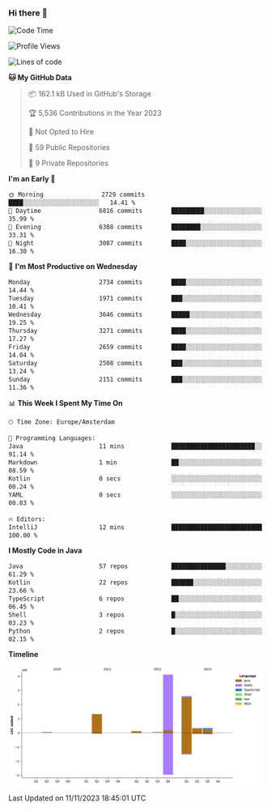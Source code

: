 ### Hi there 👋


<!--START_SECTION:waka-->
![Code Time](http://img.shields.io/badge/Code%20Time-3%2C585%20hrs%2033%20mins-blue)

![Profile Views](http://img.shields.io/badge/Profile%20Views-0-blue)

![Lines of code](https://img.shields.io/badge/From%20Hello%20World%20I%27ve%20Written-8.9%20million%20lines%20of%20code-blue)

**🐱 My GitHub Data** 

> 📦 162.1 kB Used in GitHub's Storage 
 > 
> 🏆 5,536 Contributions in the Year 2023
 > 
> 🚫 Not Opted to Hire
 > 
> 📜 59 Public Repositories 
 > 
> 🔑 9 Private Repositories 
 > 
**I'm an Early 🐤** 

```text
🌞 Morning                2729 commits        ████░░░░░░░░░░░░░░░░░░░░░   14.41 % 
🌆 Daytime                6816 commits        █████████░░░░░░░░░░░░░░░░   35.99 % 
🌃 Evening                6308 commits        ████████░░░░░░░░░░░░░░░░░   33.31 % 
🌙 Night                  3087 commits        ████░░░░░░░░░░░░░░░░░░░░░   16.30 % 
```
📅 **I'm Most Productive on Wednesday** 

```text
Monday                   2734 commits        ████░░░░░░░░░░░░░░░░░░░░░   14.44 % 
Tuesday                  1971 commits        ███░░░░░░░░░░░░░░░░░░░░░░   10.41 % 
Wednesday                3646 commits        █████░░░░░░░░░░░░░░░░░░░░   19.25 % 
Thursday                 3271 commits        ████░░░░░░░░░░░░░░░░░░░░░   17.27 % 
Friday                   2659 commits        ████░░░░░░░░░░░░░░░░░░░░░   14.04 % 
Saturday                 2508 commits        ███░░░░░░░░░░░░░░░░░░░░░░   13.24 % 
Sunday                   2151 commits        ███░░░░░░░░░░░░░░░░░░░░░░   11.36 % 
```


📊 **This Week I Spent My Time On** 

```text
🕑︎ Time Zone: Europe/Amsterdam

💬 Programming Languages: 
Java                     11 mins             ███████████████████████░░   91.14 % 
Markdown                 1 min               ██░░░░░░░░░░░░░░░░░░░░░░░   08.59 % 
Kotlin                   0 secs              ░░░░░░░░░░░░░░░░░░░░░░░░░   00.24 % 
YAML                     0 secs              ░░░░░░░░░░░░░░░░░░░░░░░░░   00.03 % 

🔥 Editors: 
IntelliJ                 12 mins             █████████████████████████   100.00 % 
```

**I Mostly Code in Java** 

```text
Java                     57 repos            ███████████████░░░░░░░░░░   61.29 % 
Kotlin                   22 repos            ██████░░░░░░░░░░░░░░░░░░░   23.66 % 
TypeScript               6 repos             ██░░░░░░░░░░░░░░░░░░░░░░░   06.45 % 
Shell                    3 repos             █░░░░░░░░░░░░░░░░░░░░░░░░   03.23 % 
Python                   2 repos             █░░░░░░░░░░░░░░░░░░░░░░░░   02.15 % 
```



**Timeline**

![Lines of Code chart](https://raw.githubusercontent.com/powercasgamer/powercasgamer/master/assets/bar_graph.png)


 Last Updated on 11/11/2023 18:45:01 UTC
<!--END_SECTION:waka-->
